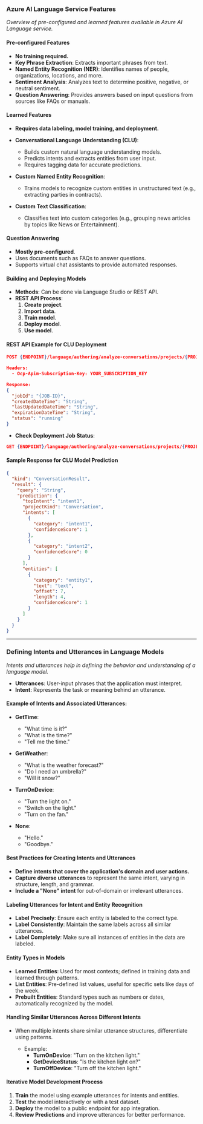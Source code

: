 ### Azure AI Language Service Features

*Overview of pre-configured and learned features available in Azure AI Language service.*

#### Pre-configured Features
- **No training required.**
- **Key Phrase Extraction**: Extracts important phrases from text.
- **Named Entity Recognition (NER)**: Identifies names of people, organizations, locations, and more.
- **Sentiment Analysis**: Analyzes text to determine positive, negative, or neutral sentiment.
- **Question Answering**: Provides answers based on input questions from sources like FAQs or manuals.

#### Learned Features
- **Requires data labeling, model training, and deployment.**
- **Conversational Language Understanding (CLU)**: 
  - Builds custom natural language understanding models.
  - Predicts intents and extracts entities from user input.
  - Requires tagging data for accurate predictions.

- **Custom Named Entity Recognition**: 
  - Trains models to recognize custom entities in unstructured text (e.g., extracting parties in contracts).

- **Custom Text Classification**: 
  - Classifies text into custom categories (e.g., grouping news articles by topics like News or Entertainment).

#### Question Answering
- **Mostly pre-configured**.
- Uses documents such as FAQs to answer questions.
- Supports virtual chat assistants to provide automated responses.

#### Building and Deploying Models
- **Methods**: Can be done via Language Studio or REST API.
- **REST API Process**:
  1. **Create project**.
  2. **Import data**.
  3. **Train model**.
  4. **Deploy model**.
  5. **Use model**.

#### REST API Example for CLU Deployment

```json
POST {ENDPOINT}/language/authoring/analyze-conversations/projects/{PROJECT-NAME}/deployments/{DEPLOYMENT-NAME}?api-version={API-VERSION}

Headers:
  - Ocp-Apim-Subscription-Key: YOUR_SUBSCRIPTION_KEY

Response:
{
  "jobId": "{JOB-ID}",
  "createdDateTime": "String",
  "lastUpdatedDateTime": "String",
  "expirationDateTime": "String",
  "status": "running"
}
```

- **Check Deployment Job Status**:
```json
GET {ENDPOINT}/language/authoring/analyze-conversations/projects/{PROJECT-NAME}/deployments/{DEPLOYMENT-NAME}/jobs/{JOB-ID}?api-version={API-VERSION}
```

#### Sample Response for CLU Model Prediction
```json
{
  "kind": "ConversationResult",
  "result": {
    "query": "String",
    "prediction": {
      "topIntent": "intent1",
      "projectKind": "Conversation",
      "intents": [
        {
          "category": "intent1",
          "confidenceScore": 1
        },
        {
          "category": "intent2",
          "confidenceScore": 0
        }
      ],
      "entities": [
        {
          "category": "entity1",
          "text": "text",
          "offset": 7,
          "length": 4,
          "confidenceScore": 1
        }
      ]
    }
  }
}
```

---

### Defining Intents and Utterances in Language Models

*Intents and utterances help in defining the behavior and understanding of a language model.*

- **Utterances**: User-input phrases that the application must interpret.
- **Intent**: Represents the task or meaning behind an utterance.

#### Example of Intents and Associated Utterances:

- **GetTime**:
  - "What time is it?"
  - "What is the time?"
  - "Tell me the time."

- **GetWeather**:
  - "What is the weather forecast?"
  - "Do I need an umbrella?"
  - "Will it snow?"

- **TurnOnDevice**:
  - "Turn the light on."
  - "Switch on the light."
  - "Turn on the fan."

- **None**:
  - "Hello."
  - "Goodbye."

#### Best Practices for Creating Intents and Utterances
- **Define intents that cover the application's domain and user actions.**
- **Capture diverse utterances** to represent the same intent, varying in structure, length, and grammar.
- **Include a "None" intent** for out-of-domain or irrelevant utterances.

#### Labeling Utterances for Intent and Entity Recognition
- **Label Precisely**: Ensure each entity is labeled to the correct type.
- **Label Consistently**: Maintain the same labels across all similar utterances.
- **Label Completely**: Make sure all instances of entities in the data are labeled.

#### Entity Types in Models
- **Learned Entities**: Used for most contexts; defined in training data and learned through patterns.
- **List Entities**: Pre-defined list values, useful for specific sets like days of the week.
- **Prebuilt Entities**: Standard types such as numbers or dates, automatically recognized by the model.

#### Handling Similar Utterances Across Different Intents

- When multiple intents share similar utterance structures, differentiate using patterns.
  
  - Example:
    - **TurnOnDevice**: "Turn on the kitchen light."
    - **GetDeviceStatus**: "Is the kitchen light on?"
    - **TurnOffDevice**: "Turn off the kitchen light."

#### Iterative Model Development Process
1. **Train** the model using example utterances for intents and entities.
2. **Test** the model interactively or with a test dataset.
3. **Deploy** the model to a public endpoint for app integration.
4. **Review Predictions** and improve utterances for better performance.